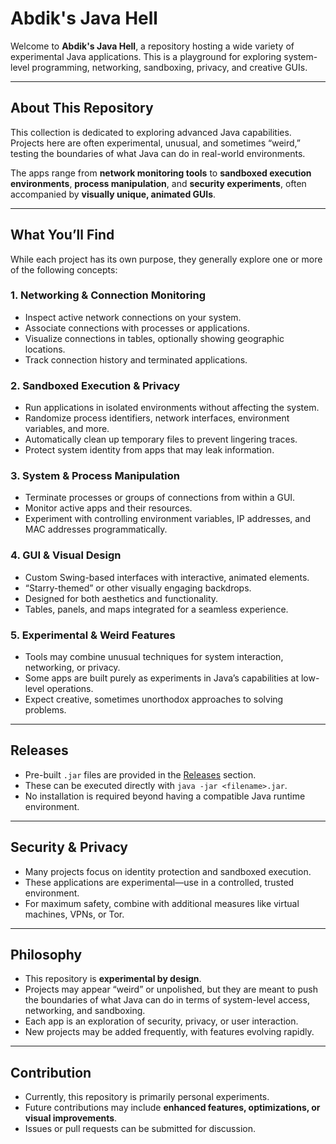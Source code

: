# Abdik's Java Hell

Welcome to **Abdik's Java Hell**, a repository hosting a wide variety of experimental Java applications. This is a playground for exploring system-level programming, networking, sandboxing, privacy, and creative GUIs.

---

## About This Repository

This collection is dedicated to exploring advanced Java capabilities. Projects here are often experimental, unusual, and sometimes “weird,” testing the boundaries of what Java can do in real-world environments.  

The apps range from **network monitoring tools** to **sandboxed execution environments**, **process manipulation**, and **security experiments**, often accompanied by **visually unique, animated GUIs**.

---

## What You’ll Find

While each project has its own purpose, they generally explore one or more of the following concepts:

### 1. Networking & Connection Monitoring
- Inspect active network connections on your system.  
- Associate connections with processes or applications.  
- Visualize connections in tables, optionally showing geographic locations.  
- Track connection history and terminated applications.  

### 2. Sandboxed Execution & Privacy
- Run applications in isolated environments without affecting the system.  
- Randomize process identifiers, network interfaces, environment variables, and more.  
- Automatically clean up temporary files to prevent lingering traces.  
- Protect system identity from apps that may leak information.  

### 3. System & Process Manipulation
- Terminate processes or groups of connections from within a GUI.  
- Monitor active apps and their resources.  
- Experiment with controlling environment variables, IP addresses, and MAC addresses programmatically.  

### 4. GUI & Visual Design
- Custom Swing-based interfaces with interactive, animated elements.  
- “Starry-themed” or other visually engaging backdrops.  
- Designed for both aesthetics and functionality.  
- Tables, panels, and maps integrated for a seamless experience.  

### 5. Experimental & Weird Features
- Tools may combine unusual techniques for system interaction, networking, or privacy.  
- Some apps are built purely as experiments in Java’s capabilities at low-level operations.  
- Expect creative, sometimes unorthodox approaches to solving problems.  

---

## Releases

- Pre-built `.jar` files are provided in the [Releases](https://github.com/Abdik9292/Abdiks-Java-Hell/releases) section.  
- These can be executed directly with `java -jar <filename>.jar`.  
- No installation is required beyond having a compatible Java runtime environment.

---

## Security & Privacy

- Many projects focus on identity protection and sandboxed execution.  
- These applications are experimental—use in a controlled, trusted environment.  
- For maximum safety, combine with additional measures like virtual machines, VPNs, or Tor.  

---

## Philosophy

- This repository is **experimental by design**.  
- Projects may appear “weird” or unpolished, but they are meant to push the boundaries of what Java can do in terms of system-level access, networking, and sandboxing.  
- Each app is an exploration of security, privacy, or user interaction.  
- New projects may be added frequently, with features evolving rapidly.  

---

## Contribution

- Currently, this repository is primarily personal experiments.  
- Future contributions may include **enhanced features, optimizations, or visual improvements**.  
- Issues or pull requests can be submitted for discussion.  

